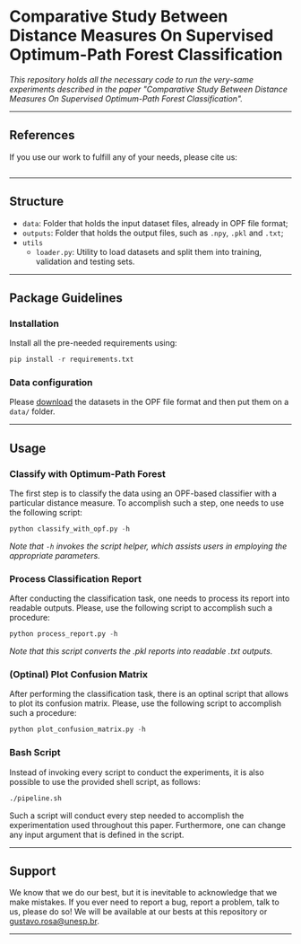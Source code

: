 # Comparative Study Between Distance Measures On Supervised Optimum-Path Forest Classification

*This repository holds all the necessary code to run the very-same experiments described in the paper "Comparative Study Between Distance Measures On Supervised Optimum-Path Forest Classification".*

---

## References

If you use our work to fulfill any of your needs, please cite us:

```
```

---

## Structure

 * `data`: Folder that holds the input dataset files, already in OPF file format;
 * `outputs`: Folder that holds the output files, such as `.npy`, `.pkl` and `.txt`;
 * `utils`
   * `loader.py`: Utility to load datasets and split them into training, validation and testing sets.
   
---

## Package Guidelines

### Installation

Install all the pre-needed requirements using:

```Python
pip install -r requirements.txt
```

### Data configuration

Please [download](https://www.recogna.tech/files/opf_distance/data.tar.gz) the datasets in the OPF file format and then put them on a `data/` folder.

---

## Usage

### Classify with Optimum-Path Forest

The first step is to classify the data using an OPF-based classifier with a particular distance measure. To accomplish such a step, one needs to use the following script:

```Python
python classify_with_opf.py -h
```

*Note that `-h` invokes the script helper, which assists users in employing the appropriate parameters.*

### Process Classification Report

After conducting the classification task, one needs to process its report into readable outputs. Please, use the following script to accomplish such a procedure:

```Python
python process_report.py -h
```

*Note that this script converts the .pkl reports into readable .txt outputs.*

### (Optinal) Plot Confusion Matrix

After performing the classification task, there is an optinal script that allows to plot its confusion matrix. Please, use the following script to accomplish such a procedure:

```Python
python plot_confusion_matrix.py -h
```

### Bash Script

Instead of invoking every script to conduct the experiments, it is also possible to use the provided shell script, as follows:

```Bash
./pipeline.sh
```

Such a script will conduct every step needed to accomplish the experimentation used throughout this paper. Furthermore, one can change any input argument that is defined in the script.

---

## Support

We know that we do our best, but it is inevitable to acknowledge that we make mistakes. If you ever need to report a bug, report a problem, talk to us, please do so! We will be available at our bests at this repository or gustavo.rosa@unesp.br.

---
